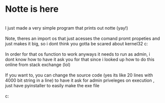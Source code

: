 # Notte is here
<br>
I just made a very simple program that prints out notte (yay!) <br> <br>
Note, theres an import os that just acesses the comand promt propeties and just makes it big, so i dont think you gotta be scared about kernel32 c: <br> <br>
In order for that os function to work anyways it needs to run as admin, i dont know how to have it ask you for that since i looked up how to do this online from stack exchange (lol) <br> <br>
If you want to, you can change the source code (yes its like 20 lines with 4000 bit string in a line) to have it ask for admin priveleges on execution , just have pyinstaller to easily make the exe file <br> <br>
c:
